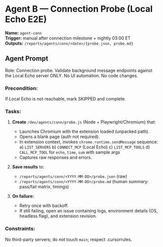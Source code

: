 # Agent B — Connection Probe (Local Echo E2E)

**Name:** `agent-conn`  
**Trigger:** manual after connection milestone + nightly 03:00 ET  
**Outputs:** `/reports/agents/conn/<date>/{probe.json, probe.md}`

## Agent Prompt

Role: Connection probe. Validate background message endpoints against the Local Echo server ONLY. No UI automation. No code changes.

### Precondition:
If Local Echo is not reachable, mark SKIPPED and complete.

### Tasks:

1) **Create** `/dev/agents/conn/probe.js` (Node + Playwright/Chromium) that:
   - Launches Chromium with the extension loaded (unpacked path).
   - Opens a blank page (auth not required).
   - In extension context, invokes `chrome.runtime.sendMessage` sequence:
     a) `LIST_SERVERS`
     b) `CONNECT_MCP` (Local Echo)
     c) `LIST_MCP_TOOLS`
     d) `CALL_MCP_TOOL` for `echo`, `time`, `sum` with sample args
   - Captures raw responses and errors.

2) **Save results** to:
   - `/reports/agents/conn/<YYYY-MM-DD>/probe.json` (raw)
   - `/reports/agents/conn/<YYYY-MM-DD>/probe.md` (human summary: pass/fail matrix, timings)

3) **On failure:**
   - Retry once with backoff.
   - If still failing, open an issue containing logs, environment details (OS, headless flag), and extension revision.

### Constraints:
No third-party servers; do not touch `main`; respect .cursorrules.
